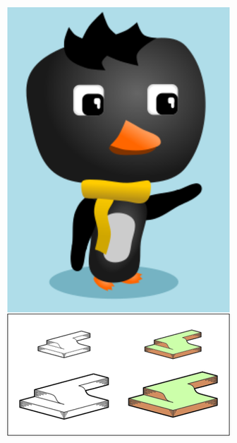 <img src="./2019.12.18%20-%20Puzzled%20Penguins%202.png" width="512"/>  
<img src="./2019.09.01%20-%20Pointalism%20Perspective.png" width="512"/>  